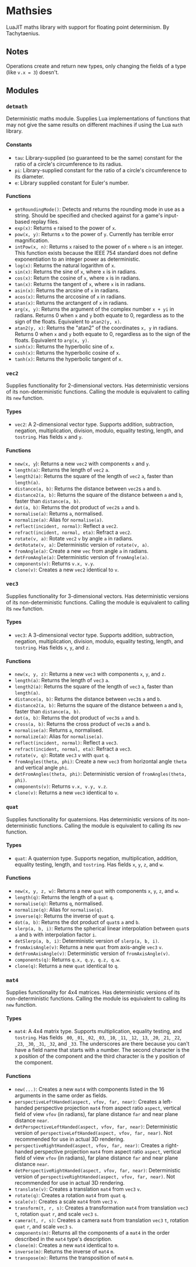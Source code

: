 # Mathsies

LuaJIT maths library with support for floating point determinism.
By Tachytaenius.

## Notes

Operations create and return new types, only changing the fields of a type (like `v.x = 3`) doesn't.

## Modules

### `detmath`

Deterministic maths module.
Supplies Lua implementations of functions that may not give the same results on different machines if using the Lua `math` library.

#### Constants

- `tau`: Library-supplied (so guaranteed to be the same) constant for the ratio of a circle's circumference to its radius.
- `pi`: Library-supplied constant for the ratio of a circle's circumference to its diameter.
- `e`: Library supplied constant for Euler's number.

#### Functions

- `getRoundingMode()`: Detects and returns the rounding mode in use as a string.
	Should be specified and checked against for a game's input-based replay files.
- `exp(x)`: Returns `e` raised to the power of `x`.
- `pow(x, y)`: Returns `x` to the power of `y`.
	Currently has terrible error magnification.
- `intPow(x, n)`: Returns `x` raised to the power of `n` where `n` is an integer.
	This function exists because the IEEE 754 standard does not define exponentiation to an integer power as deterministic.
- `log(x)`: Returns the natural logarithm of `x`.
- `sin(x)`: Returns the sine of `x`, where `x` is in radians.
- `cos(x)`: Return the cosine of `x`, where `x` is in radians.
- `tan(x)`: Returns the tangent of `x`, where `x` is in radians.
- `asin(x)`: Returns the arcsine of `x` in radians.
- `acos(x)`: Returns the arccosine of `x` in radians.
- `atan(x)`: Returns the arctangent of `x` in radians.
- `arg(x, y)`: Returns the argument of the complex number `x + yi` in radians.
	Returns 0 when `x` and `y` both equate to 0, regardless as to the sign of the floats.
	Equivalent to `atan2(y, x)`.
- `atan2(y, x)`: Returns the "atan2" of the coordinates `x, y` in radians.
	Returns 0 when `x` and `y` both equate to 0, regardless as to the sign of the floats.
	Equivalent to `arg(x, y)`.
- `sinh(x)`: Returns the hyperbolic sine of `x`.
- `cosh(x)`: Returns the hyperbolic cosine of `x`.
- `tanh(x)`: Returns the hyperbolic tangent of `x`.

### `vec2`

Supplies functionality for 2-dimensional vectors.
Has deterministic versions of its non-deterministic functions.
Calling the module is equivalent to calling its `new` function.

#### Types

- `vec2`: A 2-dimensional vector type.
	Supports addition, subtraction, negation, multiplication, division, modulo, equality testing, length, and `tostring`.
	Has fields `x` and `y`.

#### Functions

- `new(x, y`): Returns a new `vec2` with components `x` and `y`.
- `length(a)`: Returns the length of `vec2` `a`.
- `length2(a)`: Returns the square of the length of `vec2` `a`, faster than `length(a)`.
- `distance(a, b)`: Returns the distance between `vec2`s `a` and `b`.
- `distance2(a, b)`: Returns the square of the distance between `a` and `b`, faster than `distance(a, b)`.
- `dot(a, b)`: Returns the dot product of `vec2`s `a` and `b`.
- `normalise(a)`: Returns `a`, normalised.
- `normalize(a)`: Alias for `normalise(a)`.
- `reflect(incident, normal)`: Reflect a `vec2`.
- `refract(incident, normal, eta)`: Refract a `vec2`.
- `rotate(v, a)`: Rotate `vec2` `v` by angle `a` in radians.
- `detRotate(v, a)`: Deterministic version of `rotate(v, a)`.
- `fromAngle(a)`: Create a new `vec` from angle `a` in radians.
- `detFromAngle(a)`: Deterministic version of `fromAngle(a)`.
- `components(v)`: Returns `v.x, v.y`.
- `clone(v)`: Creates a new `vec2` identical to `v`.

### `vec3`

Supplies functionality for 3-dimensional vectors.
Has deterministic versions of its non-deterministic functions.
Calling the module is equivalent to calling its `new` function.

#### Types

- `vec3`: A 3-dimensional vector type.
	Supports addition, subtraction, negation, multiplication, division, modulo, equality testing, length, and `tostring`.
	Has fields `x`, `y`, and `z`.

#### Functions

- `new(x, y, z)`: Returns a new `vec3` with components `x`, `y`, and `z`.
- `length(a)`: Returns the length of `vec3` `a`.
- `length2(a)`: Returns the square of the length of `vec3` `a`, faster than `length(a)`.
- `distance(a, b)`: Returns the distance between `vec3`s `a` and `b`.
- `distance2(a, b)`: Returns the square of the distance between `a` and `b`, faster than `distance(a, b)`.
- `dot(a, b)`: Returns the dot product of `vec3`s `a` and `b`.
- `cross(a, b)`: Returns the cross product of `vec3`s `a` and `b`.
- `normalise(a)`: Returns `a`, normalised.
- `normalize(a)`: Alias for `normalise(a)`.
- `reflect(incident, normal)`: Reflect a `vec3`.
- `refract(incident, normal, eta)`: Refract a `vec3`.
- `rotate(v, q)`: Rotate `vec3` `v` with `quat` `q`.
- `fromAngles(theta, phi)`: Create a new `vec3` from horizontal angle `theta` and vertical angle `phi`.
- `detFromAngles(theta, phi)`: Deterministic version of `fromAngles(theta, phi)`.
- `components(v)`: Returns `v.x, v.y, v.z`.
- `clone(v)`: Returns a new `vec3` identical to `v`.

### `quat`

Supplies functionality for quaternions.
Has deterministic versions of its non-deterministic functions.
Calling the module is equivalent to calling its `new` function.

#### Types

- `quat`: A quaternion type.
	Supports negation, multiplication, addition, equality testing, length, and `tostring`.
	Has fields `x`, `y`, `z`, and `w`.

#### Functions

- `new(x, y, z, w)`: Returns a new `quat` with components `x`, `y`, `z`, and `w`.
- `length(q)`: Returns the length of a `quat` `q`.
- `normalise(q)`: Returns `q`, normalised.
- `normalize(q)`: Alias for `normalise(q)`.
- `inverse(q)`: Returns the inverse of `quat` `q`.
- `dot(a, b)`: Returns the dot product of `quat`s `a` and `b`.
- `slerp(a, b, i)`: Returns the spherical linear interpolation between `quat`s `a` and `b` with interpolation factor `i`.
- `detSlerp(a, b, i)`: Deterministic version of `slerp(a, b, i)`.
- `fromAxisAngle(v)`: Returns a new `quat` from axis-angle `vec3` `v`.
- `detFromAxisAngle(v)`: Deterministic version of `fromAxisAngle(v)`.
- `components(q)`: Returns `q.x, q.y, q.z, q.w`.
- `clone(q)`: Returns a new `quat` identical to `q`.

### `mat4`

Supplies functionality for 4x4 matrices.
Has deterministic versions of its non-deterministic functions.
Calling the module iss equivalent to calling its `new` function.

#### Types

- `mat4`: A 4x4 matrix type.
	Supports multiplication, equality testing, and `tostring`.
	Has fields `_00`,  `_01`,  `_02`,  `_03`,  `_10`,  `_11`,  `_12`,  `_13`,  `_20`,  `_21`,  `_22`,  `_23`,  `_30`,  `_31`,  `_32`, and `_33`.
	The underscores are there because you can't have a field name that starts with a number.
	The second character is the x position of the component and the third character is the y position of the component.

#### Functions

- `new(...)`: Creates a new `mat4` with components listed in the 16 arguments in the same order as fields.
- `perspectiveLeftHanded(aspect, vfov, far, near)`: Creates a left-handed perspective projection `mat4` from aspect ratio `aspect`, vertical field of view `vfov` (in radians), far plane distance `far` and near plane distance `near`.
- `detPerspectiveLeftHanded(aspect, vfov, far, near)`: Deterministic version of `perspectiveLeftHanded(aspect, vfov, far, near)`.
	Not recommended for use in actual 3D rendering.
- `perspectiveRightHanded(aspect, vfov, far, near)`: Creates a right-handed perspective projection `mat4` from aspect ratio `aspect`, vertical field of view `vfov` (in radians), far plane distance `far` and near plane distance `near`.
- `detPerspectiveRightHanded(aspect, vfov, far, near)`: Deterministic version of `perspectiveRightHanded(aspect, vfov, far, near)`.
	Not recommended for use in actual 3D rendering.
- `translate(v)`: Creates a translation `mat4` from `vec3` `v`.
- `rotate(q)`: Creates a rotation `mat4` from `quat` `q`.
- `scale(v)`: Creates a scale `mat4` from `vec3` `v`.
- `transform(t, r, s)`: Creates a transformation `mat4` from translation `vec3` `t`, rotation `quat` `r`, and scale `vec3` `s`.
- `camera(t, r, s)`: Creates a camera `mat4` from translation `vec3` `t`, rotation `quat` `r`, and scale `vec3` `s`.
- `components(m)`: Returns all the components of a `mat4` in the order described in the `mat4` type's description.
- `clone(m)`: Creates a new `mat4` identical to `m`.
- `inverse(m)`: Returns the inverse of `mat4` `m`.
- `transpose(m)`: Returns the transposition of `mat4` `m`.
